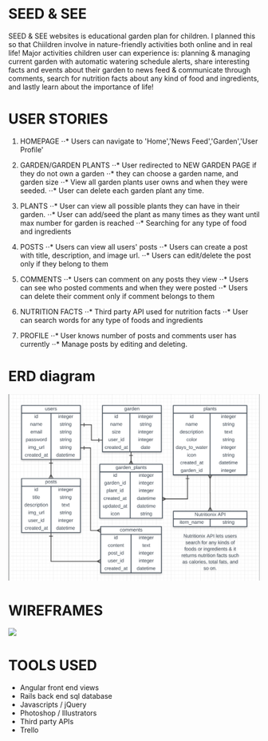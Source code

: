 # SEED & SEE

SEED & SEE websites is educational garden plan for children. I planned this so that Chiildren involve in nature-friendly activities both online and in real life! Major activities children user can experience is: planning & managing current garden with automatic watering schedule alerts, share interesting facts and events about their garden to news feed & communicate through comments, search for nutrition facts about any kind of food and ingredients, and lastly learn about the importance of life! 

# USER STORIES
1. HOMEPAGE
⋅⋅* Users can navigate to 'Home','News Feed','Garden','User Profile'

2. GARDEN/GARDEN PLANTS
⋅⋅* User redirected to NEW GARDEN PAGE if they do not own a garden
⋅⋅* they can choose a garden name, and garden size
⋅⋅* View all garden plants user owns and when they were seeded.
⋅⋅* User can delete each garden plant any time.

3. PLANTS
⋅⋅* User can view all possible plants they can have in their garden.
⋅⋅* User can add/seed the plant as many times as they want until max number for garden is reached
⋅⋅* Searching for any type of food and ingredients

4. POSTS 
⋅⋅* Users can view all users' posts
⋅⋅* Users can create a post with title, description, and image url.
⋅⋅* Users can edit/delete the post only if they belong to them

5. COMMENTS
⋅⋅* Users can comment on any posts they view
⋅⋅* Users can see who posted comments and when they were posted
⋅⋅* Users can delete their comment only if comment belongs to them

6. NUTRITION FACTS
⋅⋅* Third party API used for nutrition facts
⋅⋅* User can search words for any type of foods and ingredients

7. PROFILE
⋅⋅* User knows number of posts and comments user has currently
⋅⋅* Manage posts by editing and deleting.

# ERD diagram

![](/public/images/seedAndSeeERD.jpg?raw=true)

# WIREFRAMES

![](/public/gimages/seedAndSeeWireframe.jpg?raw=true)

# TOOLS USED

* Angular front end views
* Rails back end sql database
* Javascripts / jQuery
* Photoshop / Illustrators
* Third party APIs
* Trello
